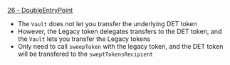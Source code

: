[26 - DoubleEntryPoint](https://ethernaut.openzeppelin.com/level/26)

* The `Vault` does not let you transfer the underlying DET token
* However, the Legacy token delegates transfers to the DET token, and the `Vault` lets you transfer the Legacy tokens
* Only need to call `sweepToken` with the legacy token, and the DET token will be transfered to the `sweptTokensRecipient`
